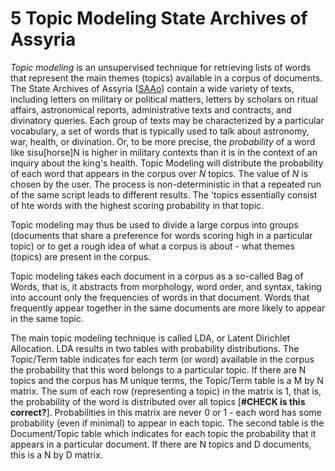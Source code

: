 # 5 Topic Modeling State Archives of Assyria

*Topic modeling* is an unsupervised technique for retrieving lists of words that represent the main themes (topics) available in a corpus of documents.  The State Archives of Assyria ([SAAo](http:oracc.org/saao)) contain a wide variety of texts, including letters on military or political matters, letters by scholars on ritual affairs, astronomical reports, administrative texts and contracts, and divinatory queries. Each group of texts may be characterized by a particular vocabulary, a set of words that is typically used to talk about astronomy, war, health,  or divination. Or, to be more precise, the *probability* of a word like sisu[horse]N is higher in military contexts than it is in the context of an inquiry about the king's health. Topic Modeling will distribute the probability of each word that appears in the corpus over *N* topics. The value of *N* is chosen by the user. The process is non-deterministic in that a repeated run of the same script leads to different results. The 'topics essentially consist of hte words with the highest scoring probability in that topic.

Topic modeling may thus be used to divide a large corpus into groups (documents that share a preference for words scoring high in a particular topic) or to get a rough idea of what a corpus is about - what themes (topics) are present in the corpus.

Topic modeling takes each document in a corpus as a so-called Bag of Words, that is, it abstracts from morphology, word order, and syntax, taking into account only the frequencies of  words in that document. Words that frequently appear together in the same documents are more likely to appear in the same topic.

The main topic modeling technique is called LDA, or Latent Dirichlet Allocation. LDA results in two tables with probability distributions. The Topic/Term table indicates for each term (or word) available in the corpus the probability that this word belongs to a particular topic. If there are N topics and the corpus has M unique terms, the Topic/Term table is a M by N matrix. The sum of each row (representing a topic) in the matrix is 1, that is, the probability of the word is distributed over all topics [**#CHECK is this correct?**]. Probabilities in this matrix are never 0 or 1 - each word has some probability (even if minimal) to appear in each topic. The second table is the Document/Topic table which indicates for each topic the probability that it appears in a particular document. If there are N topics and D documents, this is a N by D matrix.  